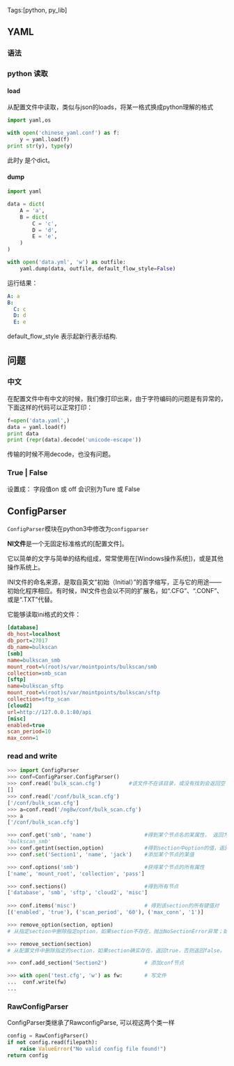 Tags:[python, py_lib]

## YAML

### 语法



### python 读取

#### load

从配置文件中读取，类似与json的loads，将某一格式换成python理解的格式

```python
import yaml,os

with open('chinese_yaml.conf') as f:
    y = yaml.load(f)
print str(y), type(y)
```

此时y 是个dict。



#### dump

```python
import yaml

data = dict(
    A = 'a',
    B = dict(
        C = 'c',
        D = 'd',
        E = 'e',
    )
)

with open('data.yml', 'w') as outfile:
    yaml.dump(data, outfile, default_flow_style=False)
```

运行结果：

```yaml
A: a
B:
  C: c
  D: d
  E: e
```

default_flow_style 表示起新行表示结构.



## 问题

### 中文

在配置文件中有中文的时候，我们像打印出来，由于字符编码的问题是有异常的，下面这样的代码可以正常打印：

```python
f=open('data.yaml',)
data = yaml.load(f)
print data
print (repr(data).decode('unicode-escape'))
```



传输的时候不用decode，也没有问题。



### True | False

设置成： 字段值on 或 off 会识别为Ture 或 False



## ConfigParser

`ConfigParser`模块在python3中修改为`configparser`

**NI文件**是一个无固定标准格式的[配置文件]。

它以简单的文字与简单的结构组成，常常使用在[Windows操作系统])，或是其他操作系统上。

INI文件的命名来源，是取自英文“初始（Initial）”的首字缩写，正与它的用途——初始化程序相应。有时候，INI文件也会以不同的扩展名，如“.CFG”、“.CONF”、或是“.TXT”代替。

它能够读取ini格式的文件：

```ini
[database]
db_host=localhost
db_port=27017
db_name=bulkscan
[smb]
name=bulkscan_smb
mount_root=%(root)s/var/mointpoints/bulkscan/smb
collection=smb_scan
[sftp]
name=bulkscan_sftp
mount_root=%(root)s/var/mointpoints/bulkscan/sftp
collection=sftp_scan
[cloud2]
url=http://127.0.0.1:80/api
[misc]
enabled=true
scan_period=10
max_conn=1
```



### read and write

```python
>>> import ConfigParser
>>> conf=ConfigParser.ConfigParser()
>>> conf.read('bulk_scan.cfg')         #该文件不在该目录，或没有找到会返回空
[]
>>> conf.read('/conf/bulk_scan.cfg')
['/conf/bulk_scan.cfg']
>>> a=conf.read('/ng8w/conf/bulk_scan.cfg')
>>> a
['/conf/bulk_scan.cfg']

>>> conf.get('smb', 'name')                 #得到某个节点名的某属性， 返回为str
'bulkscan_smb'
>>> conf.getint(section,option)             #得到section中option的值，返回为int类型，还有相应的getboolean()和getfloat() 函数。
>>> conf.set('Section1', 'name', 'jack')    #添加某个节点的某值

>>> conf.options('smb') 					#获得某个节点的所有属性
['name', 'mount_root', 'collection', 'pass']

>>> conf.sections()                         #得到所有节点
['database', 'smb', 'sftp', 'cloud2', 'misc']
 
>>> conf.items('misc')                      # 得到该section的所有键值对
[('enabled', 'true'), ('scan_period', '60'), ('max_conn', '1')]

>>> remove_option(section, option)
# 从指定section中删除指定option，如果section不存在，抛出NoSectionError异常；如果option存在，则删除，并返回True；否则返回false

>>> remove_section(section)
# 从配置文件中删除指定的section，如果section确实存在，返回true，否则返回false。

>>> conf.add_section('Section2')   			# 添加conf节点

>>> with open('test.cfg', 'w') as fw:       # 写文件
...  conf.write(fw)
... 

```



### RawConfigParser

ConfigParser类继承了RawconfigParse, 可以视这两个类一样

```python
config = RawConfigParser()
if not config.read(filepath):
    raise ValueError("No valid config file found!")
return config
```

